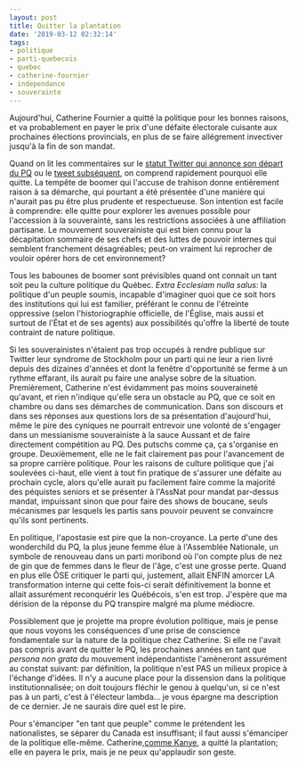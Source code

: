 ```yaml
---
layout: post
title: Quitter la plantation
date: '2019-03-12 02:32:14'
tags:
- politique
- parti-quebecois
- quebec
- catherine-fournier
- independance
- souverainte
---
```


Aujourd'hui, Catherine Fournier a quitté la politique pour les bonnes raisons, et va probablement en payer le prix d'une défaite électorale cuisante aux prochaines élections provincials, en plus de se faire allégrement invectiver jusqu'à la fin de son mandat.   
  
Quand on lit les commentaires sur le [statut Twitter qui annonce son départ du PQ](https://twitter.com/CathFournierQc/status/1105065469344706563) ou le [tweet subséquent](https://twitter.com/CathFournierQc/status/1105168906803662849), on comprend rapidement pourquoi elle quitte. La tempête de boomer qui l'accuse de trahison donne entièrement raison à sa démarche, qui pourtant a été présentée d'une manière qui n'aurait pas pu être plus prudente et respectueuse. Son intention est facile à comprendre: elle quitte pour explorer les avenues possible pour l'accession à la souverainté, sans les restrictions associées à une affiliation partisane. Le mouvement souverainiste qui est bien connu pour la décapitation sommaire de ses chefs et des luttes de pouvoir internes qui semblent franchement désagréables; peut-on vraiment lui reprocher de vouloir opérer hors de cet environnement?

Tous les babounes de boomer sont prévisibles quand ont connait un tant soit peu la culture politique du Québec. _Extra Ecclesiam nulla salus_: la politique d'un peuple soumis, incapable d'imaginer quoi que ce soit hors des institutions qui lui est familier, préférant le connu de l'étreinte oppressive (selon l'historiographie officielle, de l'Église, mais aussi et surtout de l'État et de ses agents) aux possibilités qu'offre la liberté de toute contraint de nature politique. &nbsp;

Si les souverainistes n'étaient pas trop occupés à rendre publique sur Twitter leur syndrome de Stockholm pour un parti qui ne leur a rien livré depuis des dizaines d'années et dont la fenêtre d'opportunité se ferme à un rythme effarant, ils aurait pu faire une analyse sobre de la situation. Premièrement, Catherine n'est évidamment pas moins souveraineté qu'avant, et rien n'indique qu'elle sera un obstacle au PQ, que ce soit en chambre ou dans ses démarches de communication. Dans son discours et dans ses réponses aux questions lors de sa présentation d'aujourd'hui, même le pire des cyniques ne pourrait entrevoir une volonté de s'engager dans un messianisme souverainiste à la sauce Aussant et de faire directement compétition au PQ. Des putschs comme ça, ça s'organise en groupe. Deuxièmement, elle ne le fait clairement pas pour l'avancement de sa propre carrière politique. Pour les raisons de culture politique que j'ai soulevées ci-haut, elle vient à tout fin pratique de s'assurer une défaite au prochain cycle, alors qu'elle aurait pu facilement faire comme la majorité des péquistes seniors et se présenter à l'AssNat pour mandat par-dessus mandat, impuissant sinon que pour faire des shows de boucane, seuls mécanismes par lesquels les partis sans pouvoir peuvent se convaincre qu'ils sont pertinents.

En politique, l'apostasie est pire que la non-croyance. La perte d'une des wonderchild du PQ, la plus jeune femme élue à l'Assemblée Nationale, un symbole de renouveau dans un parti moribond où l'on compte plus de nez de gin que de femmes dans le fleur de l'âge, c'est une grosse perte. Quand en plus elle ÔSE critiquer le parti qui, justement, allait ENFIN amorcer LA transformation interne qui cette fois-ci serait définitivement la bonne et allait assurément reconquérir les Québécois, s'en est trop. J'espère que ma dérision de la réponse du PQ transpire malgré ma plume médiocre.

Possiblement que je projette ma propre évolution politique, mais je pense que nous voyons les conséquences d'une prise de conscience fondamentale sur la nature de la politique chez Catherine. Si elle ne l'avait pas compris avant de quitter le PQ, les prochaines années en tant que _persona non grata_ du mouvement indépendantiste l'amèneront assurément au constat suivant: par définition, la politique n'est PAS un milieux propice à l'échange d'idées. Il n'y a aucune place pour la dissension dans la politique institutionnalisée; on doit toujours fléchir le genou à quelqu'un, si ce n'est pas à un parti, c'est à l'électeur lambda... je vous épargne ma description de ce dernier. Je ne saurais dire quel est le pire.

Pour s'émanciper "en tant que peuple" comme le prétendent les nationalistes, se séparer du Canada est insuffisant; il faut aussi s'émanciper de la politique elle-même. Catherine,[comme Kanye](https://www.youtube.com/watch?v=qc_8jcHYBis&t=1m4s), a quitté la plantation; elle en payera le prix, mais je ne peux qu'applaudir son geste.

